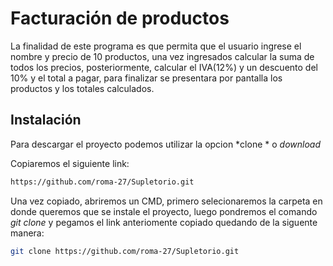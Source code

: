 # Facturación de productos
La finalidad de este programa es que permita que el usuario ingrese el nombre y precio de 10 productos, una vez ingresados calcular la suma de todos los precios, posteriormente, calcular el IVA(12%) y un descuento del 10% y el total a pagar, para finalizar se presentara por pantalla los productos y los totales calculados.  

## Instalación
Para descargar el proyecto podemos utilizar la opcion *clone * o *download*

Copiaremos el siguiente link:
```bash
https://github.com/roma-27/Supletorio.git 
```
Una vez copiado, abriremos un CMD, primero selecionaremos la carpeta en donde queremos que se instale el proyecto, luego pondremos el comando *git clone* y pegamos el link anteriomente copiado quedando de la siguente manera:
```bash
git clone https://github.com/roma-27/Supletorio.git 
```
